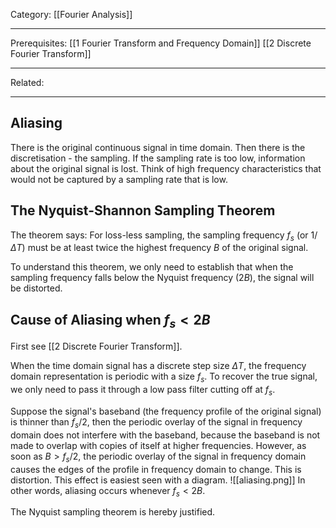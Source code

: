 Category: [[Fourier Analysis]]
___
Prerequisites: [[1 Fourier Transform and Frequency Domain]] [[2 Discrete Fourier Transform]]
___
Related: 
___
## Aliasing
There is the original continuous signal in time domain. Then there is the discretisation - the sampling. If the sampling rate is too low, information about the original signal is lost. Think of high frequency characteristics that would not be captured by a sampling rate that is low. 
## The Nyquist-Shannon Sampling Theorem
The theorem says:
	For loss-less sampling, the sampling frequency $f_s$ (or $1/\Delta T$) must be at least twice the highest frequency $B$ of the original signal. 

To understand this theorem, we only need to establish that when the sampling frequency falls below the Nyquist frequency ($2B$), the signal will be distorted. 
## Cause of Aliasing when $f_s<2B$
First see [[2 Discrete Fourier Transform]].

When the time domain signal has a discrete step size $\Delta T$, the frequency domain representation is periodic with a size $f_s$. To recover the true signal, we only need to pass it through a low pass filter cutting off at $f_s$. 

Suppose the signal's baseband (the frequency profile of the original signal) is thinner than $f_s/2$, then the periodic overlay of the signal in frequency domain does not interfere with the baseband, because the baseband is not made to overlap with copies of itself at higher frequencies. However, as soon as $B>f_s/2$, the periodic overlay of the signal in frequency domain causes the edges of the profile in frequency domain to change. This is distortion. This effect is easiest seen with a diagram. 
![[aliasing.png]]
In other words, aliasing occurs whenever $f_s<2B$. 

The Nyquist sampling theorem is hereby justified. 